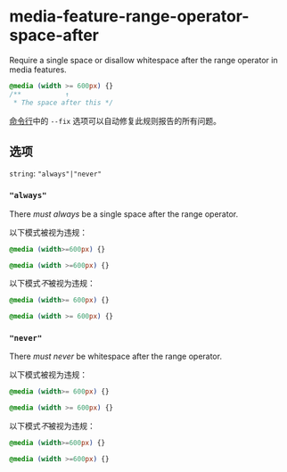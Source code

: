 # media-feature-range-operator-space-after

Require a single space or disallow whitespace after the range operator in media features.

```css
@media (width >= 600px) {}
/**           ↑
 * The space after this */
```

[命令行](../../../docs/user-guide/cli.md#自动修复错误)中的 `--fix` 选项可以自动修复此规则报告的所有问题。

## 选项

`string`: `"always"|"never"`

### `"always"`

There *must always* be a single space after the range operator.

以下模式被视为违规：

```css
@media (width>=600px) {}
```

```css
@media (width >=600px) {}
```

以下模式*不*被视为违规：

```css
@media (width>= 600px) {}
```

```css
@media (width >= 600px) {}
```

### `"never"`

There *must never* be whitespace after the range operator.

以下模式被视为违规：

```css
@media (width>= 600px) {}
```

```css
@media (width >= 600px) {}
```

以下模式*不*被视为违规：

```css
@media (width>=600px) {}
```

```css
@media (width >=600px) {}
```
